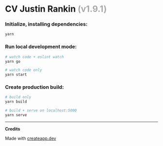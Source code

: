 # CV Justin Rankin <span style="color:#AAAAAA">(v1.9.1)</span>

### Initialize, installing dependencies:

```sh
yarn
```

### Run local development mode:

```sh
# watch code + eslint watch
yarn go

# watch code only
yarn start
```

### Create production build:

```sh
# build only
yarn build

# build + serve on localhost:5000
yarn serve
```

---

**Credits**

Made with [createapp.dev](https://createapp.dev/)
